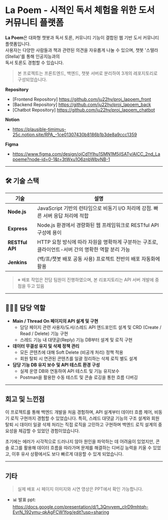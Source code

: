 # La Poem - 시적인 독서 체험을 위한 도서 커뮤니티 플랫폼

**La Poem**은 대화형 챗봇과 독서 토론, 커뮤니티 기능이 결합된 웹 기반 도서 커뮤니티 플랫폼입니다.  
사용자는 다양한 사람들과 책과 관련된 의견을 자유롭게 나눌 수 있으며, 챗봇 '스텔라(Stella)'를 통해 인공지능과의  
독서 토론도 경험할 수 있습니다.


> 본 프로젝트는 프론트엔드, 백엔드, 챗봇 서버로 분리하여 3개의 레포지토리로 구성되었습니다.

**Repository**
- [Frontend Repository] https://github.com/ju22hy/proj_lapoem_front
- [Backend Repository] https://github.com/ju22hy/proj_lapoem_back
- [Chatbot Repository] https://github.com/ju22hy/proj_lapoem_chatbot

**Notion**
- https://plausible-timimus-25c.notion.site/RPA_-1ce01307430b8186b1b3de8a9ccc1359

**Figma**
- https://www.figma.com/design/ojCd1Ylhu1SMN1M5jISATy/AICC_2nd_Lapoeme?node-id=0-1&t=3tWxu1O6znbWbvNB-1

---

## 🛠 기술 스택

| 기술 | 설명 |
|------|------|
| **Node.js** | JavaScript 기반의 런타임으로 비동기 I/O 처리에 강점. 빠른 서버 응답 처리에 적합 |
| **Express** | Node.js 환경에서 경량화된 웹 프레임워크로 RESTful API 구성에 용이 |
| **RESTful API** | HTTP 요청 방식에 따라 자원을 명확하게 구분하는 구조로, 클라이언트-서버 간의 명확한 역할 분리 가능 |
| **Jenkins** | (백/프/챗봇 배포 공동 사용) 프로젝트 전반의 배포 자동화에 활용 |
> ※ 배포 작업은 전담 팀원이 진행하였으며, 본 리포지토리는 API 서버 개발에 중점을 두고 있음

---

## 🙋🏻‍♀️ 담당 역할

- **Main / Thread On 페이지의 API 설계 및 구현**
  - 담당 페이지 관련 사용자/도서/스레드 API 엔드포인트 설계 및 CRD (Create / Read / Delete) 기능 구현
  - 스레드 기능 내 대댓글(Reply) 기능 DB부터 설계 및 로직 구현
- **데이터 무결성 유지 및 삭제 정책 관리**
  - 모든 콘텐츠에 대해 Soft Delete (비공개 처리) 정책 적용
  - 회원 탈퇴 시 연관된 콘텐츠를 일괄 정리하는 삭제 로직 별도 설계
- **담당 기능 DB 유지 보수 및 API 테스트 환경 구성**
  - 실제 운영 DB와 연동하여 API 테스트 및 기능 유지보수
  - Postman을 활용한 수동 테스트 및 콘솔 로깅을 통한 흐름 디버깅

---
## 회고 및 느낀점
이 프로젝트를 통해 백엔드 개발을 처음 경험하며, API 설계부터 데이터 흐름 제어, 비동기 로직 구현까지 경험할 수 있었습니다.
특히, 스레드 대댓글 기능의 구조 설계와 회원 탈퇴 시 데이터 일괄 삭제 처리는 직접 로직을 고민하고 구현하며 
백엔드 로직 설계의 중요성을 체감할 수 있었던 경험이었습니다.

초기에는 에러가 시각적으로 드러나지 않아 원인을 파악하는 데 어려움이 있었지만,
콘솔 로그를 활용해 데이터 흐름을 따라가며 문제를 해결하는 디버깅 능력을 키울 수 있었고, 
이후 유사 상황에서도 보다 빠르게 대응할 수 있게 되었습니다.

---

## 기타
> 실제 배포 시 페이지 이미지와 시연 영상은 PPT에서 확인 가능합니다.

- 📊 발표 ppt: https://docs.google.com/presentation/d/1_3Qnvyem_cIrD9mhtqh-EvrN_192ymu-qkAgFCW1fog/edit?usp=sharing
